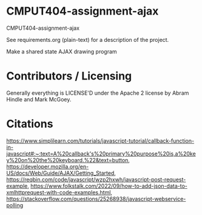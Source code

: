CMPUT404-assignment-ajax
==============================

CMPUT404-assignment-ajax

See requirements.org (plain-text) for a description of the project.

Make a shared state AJAX drawing program

Contributors / Licensing
========================

Generally everything is LICENSE'D under the Apache 2 license by Abram Hindle and Mark McGoey.

Citations
========================
https://www.simplilearn.com/tutorials/javascript-tutorial/callback-function-in-javascript#:~:text=A%20callback's%20primary%20purpose%20is,a%20key%20on%20the%20keyboard.%22&text=button,
https://developer.mozilla.org/en-US/docs/Web/Guide/AJAX/Getting_Started,
https://reqbin.com/code/javascript/wzp2hxwh/javascript-post-request-example,
https://www.folkstalk.com/2022/09/how-to-add-json-data-to-xmlhttprequest-with-code-examples.html,
https://stackoverflow.com/questions/25268938/javascript-webservice-polling